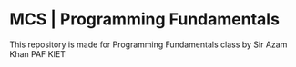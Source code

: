 # MCS | Programming Fundamentals

This repository is made for Programming Fundamentals class by Sir Azam Khan PAF KIET
